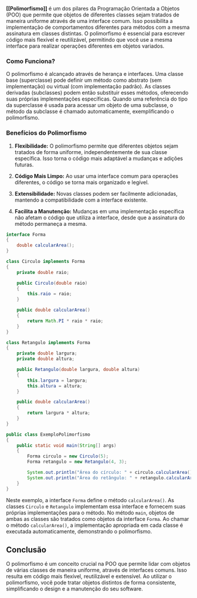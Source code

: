 **[[Polimorfismo]]** é um dos pilares da Programação Orientada a Objetos (POO) que permite que objetos de diferentes classes sejam tratados de maneira uniforme através de uma interface comum. Isso possibilita a implementação de comportamentos diferentes para métodos com a mesma assinatura em classes distintas. O polimorfismo é essencial para escrever código mais flexível e reutilizável, permitindo que você use a mesma interface para realizar operações diferentes em objetos variados.

### Como Funciona?

O polimorfismo é alcançado através de herança e interfaces. Uma classe base (superclasse) pode definir um método como abstrato (sem implementação) ou virtual (com implementação padrão). As classes derivadas (subclasses) podem então substituir esses métodos, oferecendo suas próprias implementações específicas. Quando uma referência do tipo da superclasse é usada para acessar um objeto de uma subclasse, o método da subclasse é chamado automaticamente, exemplificando o polimorfismo.

### Benefícios do Polimorfismo

1. **Flexibilidade:** O polimorfismo permite que diferentes objetos sejam tratados de forma uniforme, independentemente de sua classe específica. Isso torna o código mais adaptável a mudanças e adições futuras.
    
2. **Código Mais Limpo:** Ao usar uma interface comum para operações diferentes, o código se torna mais organizado e legível.
    
3. **Extensibilidade:** Novas classes podem ser facilmente adicionadas, mantendo a compatibilidade com a interface existente.
    
4. **Facilita a Manutenção:** Mudanças em uma implementação específica não afetam o código que utiliza a interface, desde que a assinatura do método permaneça a mesma.

```Java
interface Forma 
{
    double calcularArea();
}

class Circulo implements Forma 
{
    private double raio;

    public Circulo(double raio) 
    {
        this.raio = raio;
    }

    public double calcularArea() 
    {
        return Math.PI * raio * raio;
    }
}

class Retangulo implements Forma 
{
    private double largura;
    private double altura;

    public Retangulo(double largura, double altura) 
    {
        this.largura = largura;
        this.altura = altura;
    }

    public double calcularArea()
	{
        return largura * altura;
    }
}

public class ExemploPolimorfismo 
{
    public static void main(String[] args) 
    {
        Forma circulo = new Circulo(5);
        Forma retangulo = new Retangulo(4, 3);

        System.out.println("Área do círculo: " + circulo.calcularArea());
        System.out.println("Área do retângulo: " + retangulo.calcularArea());
    }
}
```

Neste exemplo, a interface `Forma` define o método `calcularArea()`. As classes `Circulo` e `Retangulo` implementam essa interface e fornecem suas próprias implementações para o método. No método `main`, objetos de ambas as classes são tratados como objetos da interface `Forma`. Ao chamar o método `calcularArea()`, a implementação apropriada em cada classe é executada automaticamente, demonstrando o polimorfismo.

## Conclusão

O polimorfismo é um conceito crucial na POO que permite lidar com objetos de várias classes de maneira uniforme, através de interfaces comuns. Isso resulta em código mais flexível, reutilizável e extensível. Ao utilizar o polimorfismo, você pode tratar objetos distintos de forma consistente, simplificando o design e a manutenção do seu software.